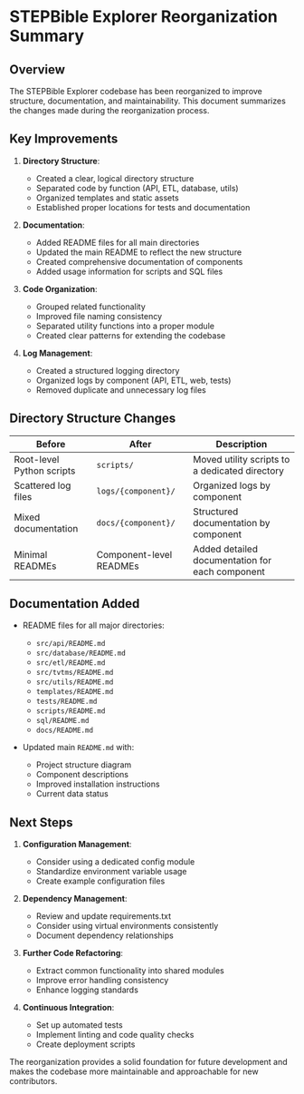 # STEPBible Explorer Reorganization Summary

## Overview

The STEPBible Explorer codebase has been reorganized to improve structure, documentation, and maintainability. This document summarizes the changes made during the reorganization process.

## Key Improvements

1. **Directory Structure**:
   - Created a clear, logical directory structure
   - Separated code by function (API, ETL, database, utils)
   - Organized templates and static assets
   - Established proper locations for tests and documentation

2. **Documentation**:
   - Added README files for all main directories
   - Updated the main README to reflect the new structure
   - Created comprehensive documentation of components
   - Added usage information for scripts and SQL files

3. **Code Organization**:
   - Grouped related functionality
   - Improved file naming consistency
   - Separated utility functions into a proper module
   - Created clear patterns for extending the codebase

4. **Log Management**:
   - Created a structured logging directory
   - Organized logs by component (API, ETL, web, tests)
   - Removed duplicate and unnecessary log files

## Directory Structure Changes

| Before | After | Description |
|--------|-------|-------------|
| Root-level Python scripts | `scripts/` | Moved utility scripts to a dedicated directory |
| Scattered log files | `logs/{component}/` | Organized logs by component |
| Mixed documentation | `docs/{component}/` | Structured documentation by component |
| Minimal READMEs | Component-level READMEs | Added detailed documentation for each component |

## Documentation Added

- README files for all major directories:
  - `src/api/README.md`
  - `src/database/README.md`
  - `src/etl/README.md`
  - `src/tvtms/README.md`
  - `src/utils/README.md`
  - `templates/README.md`
  - `tests/README.md`
  - `scripts/README.md`
  - `sql/README.md`
  - `docs/README.md`

- Updated main `README.md` with:
  - Project structure diagram
  - Component descriptions
  - Improved installation instructions
  - Current data status

## Next Steps

1. **Configuration Management**:
   - Consider using a dedicated config module
   - Standardize environment variable usage
   - Create example configuration files

2. **Dependency Management**:
   - Review and update requirements.txt
   - Consider using virtual environments consistently
   - Document dependency relationships

3. **Further Code Refactoring**:
   - Extract common functionality into shared modules
   - Improve error handling consistency
   - Enhance logging standards

4. **Continuous Integration**:
   - Set up automated tests
   - Implement linting and code quality checks
   - Create deployment scripts

The reorganization provides a solid foundation for future development and makes the codebase more maintainable and approachable for new contributors. 